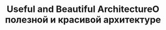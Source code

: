 ---
title: ['Useful and Beautiful Architecture', 'О полезной и красивой архитектуре']
categories: [media, educationAndCulture]
designEnd: 2016
---